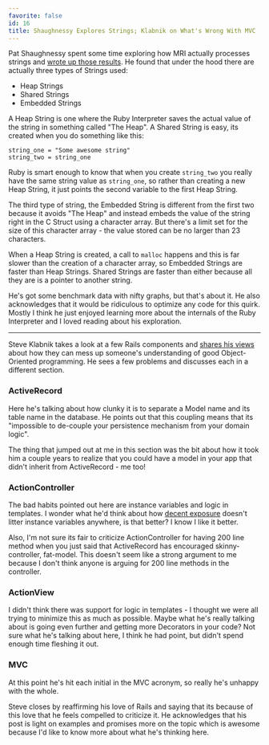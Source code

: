 ```yaml
---
favorite: false
id: 16
title: Shaughnessy Explores Strings; Klabnik on What's Wrong With MVC
---
```


Pat Shaughnessy spent some time exploring how MRI actually processes strings and
[wrote up those results][string_post]. He found that under the hood there are
actually three types of Strings used:

* Heap Strings
* Shared Strings
* Embedded Strings

A Heap String is one where the Ruby Interpreter saves the actual value of the
string in something called "The Heap". A Shared String is easy, its created when
you do something like this:

```
string_one = "Some awesome string"
string_two = string_one
```

Ruby is smart enough to know that when you create `string_two` you really have
the same string value as `string_one`, so rather than creating a new Heap
String, it just points the second variable to the first Heap String.

The third type of string, the Embedded String is different from the first two
because it avoids "The Heap" and instead embeds the value of the string right in
the C Struct using a character array. But there's a limit set for the size of
this character array - the value stored can be no larger than 23 characters.

When a Heap String is created, a call to `malloc` happens and this is far slower
than the creation of a character array, so Embedded Strings are faster than Heap
Strings. Shared Strings are faster than either because all they are is a pointer
to another string.

He's got some benchmark data with nifty graphs, but that's about it. He also
acknowledges that it would be ridiculous to optimize any code for this quirk.
Mostly I think he just enjoyed learning more about the internals of the Ruby
Interpreter and I loved reading about his exploration.

---

Steve Klabnik takes a look at a few Rails components and [shares his
views][ar_harm] about how they can mess up someone's understanding of good
Object-Oriented programming. He sees a few problems and discusses each in a
different section.

### ActiveRecord

Here he's talking about how clunky it is to separate a Model name and its table
name in the database. He points out that this coupling means that its
"impossible to de-couple your persistence mechanism from your domain logic".

The thing that jumped out at me in this section was the bit about how it took
him a couple years to realize that you could have a model in your app that
didn't inherit from ActiveRecord - me too!

### ActionController

The bad habits pointed out here are instance variables and logic in templates. I
wonder what he'd think about how [decent exposure][de] doesn't litter instance
variables anywhere, is that better? I know I like it better.

Also, I'm not sure its fair to criticize ActionController for having 200 line
method when you just said that ActiveRecord has encouraged skinny-controller,
fat-model. This doesn't seem like a strong argument to me because I don't think
anyone is arguing for 200 line methods in the controller.

### ActionView

I didn't think there was support for logic in templates - I thought we were all
trying to minimize this as much as possible. Maybe what he's really talking
about is going even further and getting more Decorators in your code? Not sure
what he's talking about here, I think he had point, but didn't spend enough time
fleshing it out.

### MVC

At this point he's hit each initial in the MVC acronym, so really he's unhappy
with the whole.

Steve closes by reaffirming his love of Rails and saying that its because of
this love that he feels compelled to criticize it. He acknowledges that his post
is light on examples and promises more on the topic which is awesome because I'd
like to know more about what he's thinking here.

[string_post]: http://patshaughnessy.net/2012/1/4/never-create-ruby-strings-longer-than-23-characters
[ar_harm]: http://blog.steveklabnik.com/posts/2011-12-30-active-record-considered-harmful
[de]: https://github.com/voxdolo/decent_exposure
